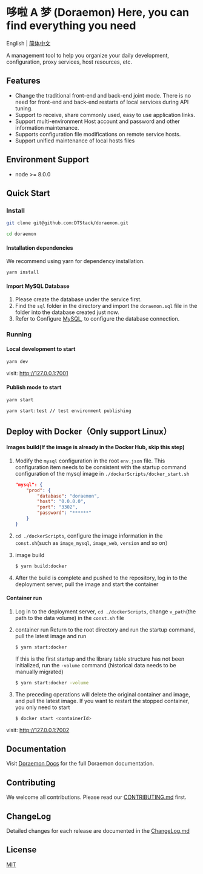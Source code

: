 # 哆啦 A 梦 (Doraemon) Here, you can find everything you need

English | [简体中文](./README-zh_CN.md)

A management tool to help you organize your daily development, configuration, proxy services, host resources, etc.

## Features

- Change the traditional front-end and back-end joint mode. There is no need for front-end and back-end restarts of local services during API tuning.
- Support to receive, share commonly used, easy to use application links.
- Support multi-environment Host account and password and other information maintenance.
- Supports configuration file modifications on remote service hosts.
- Support unified maintenance of local hosts files

## Environment Support

- node >= 8.0.0

## Quick Start

### Install

```bash
git clone git@github.com:DTStack/doraemon.git

cd doraemon
```

#### Installation dependencies

We recommend using yarn for dependency installation.

```bash
yarn install
```

#### Import MySQL Database

1. Please create the database under the service first.
2. Find the `sql` folder in the directory and import the `doraemon.sql` file in the folder into the database created just now.
3. Refer to Configure [MySQL](https://dtstack.github.io/doraemon/docsify/#/zh-cn/configuration/mysql), to configure the database connection.

### Running

#### Local development to start

```bash
yarn dev
```

visit: http://127.0.0.1:7001

#### Publish mode to start

```bash
yarn start

yarn start:test // test environment publishing
```

## Deploy with Docker（Only support Linux）

#### Images build(If the image is already in the Docker Hub, skip this step)

1. Modify the `mysql` configuration in the root `env.json` file. This configuration item needs to be consistent with the startup command configuration of the mysql image in `./dockerScripts/docker_start.sh`
   ```json
   "mysql": {
       "prod": {
           "database": "doraemon",
           "host": "0.0.0.0",
           "port": "3302",
           "password": "******"
       }
   }
   ```
2. `cd ./dockerScripts`, configure the image information in the `const.sh`(such as `image_mysql`, `image_web`, `version` and so on）

3. image build

   ```bash
   $ yarn build:docker
   ```

4. After the build is complete and pushed to the repository, log in to the deployment server, pull the image and start the container

#### Container run

1. Log in to the deployment server, `cd ./dockerScripts`, change `v_path`(the path to the data volume) in the `const.sh` file

2. container run
   Return to the root directory and run the startup command, pull the latest image and run

   ```bash
   $ yarn start:docker
   ```

   If this is the first startup and the library table structure has not been initialized, run the `-volume` command (historical data needs to be manually migrated)

   ```bash
   $ yarn start:docker -volume
   ```

3. The preceding operations will delete the original container and image, and pull the latest image. If you want to restart the stopped container, you only need to start

   ```bash
   $ docker start <containerId>
   ```

visit: http://127.0.0.1:7002

## Documentation

Visit [Doraemon Docs](https://dtstack.github.io/doraemon/docsify/#/) for the full Doraemon documentation.

## Contributing

We welcome all contributions. Please read our [CONTRIBUTING.md](./CONTRIBUTING.md) first.

## ChangeLog

Detailed changes for each release are documented in the [ChangeLog.md](./CHANGELOG.md)

## License

[MIT](LICENSE)
